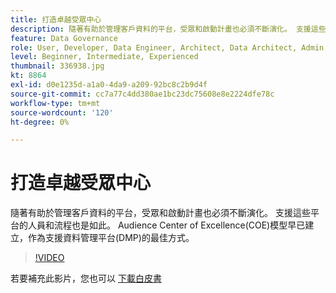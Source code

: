```yaml
---
title: 打造卓越受眾中心
description: 隨著有助於管理客戶資料的平台，受眾和啟動計畫也必須不斷演化。 支援這些平台的人員和流程也是如此。 Audience Center of Excellence(COE)模型早已建立，作為支援資料管理平台(DMP)的最佳方式。
feature: Data Governance
role: User, Developer, Data Engineer, Architect, Data Architect, Admin, Leader
level: Beginner, Intermediate, Experienced
thumbnail: 336938.jpg
kt: 8864
exl-id: d0e1235d-a1a0-4da9-a209-92bc8c2b9d4f
source-git-commit: cc7a77c4dd380ae1bc23dc75608e8e2224dfe78c
workflow-type: tm+mt
source-wordcount: '120'
ht-degree: 0%

---
```


# 打造卓越受眾中心

隨著有助於管理客戶資料的平台，受眾和啟動計畫也必須不斷演化。 支援這些平台的人員和流程也是如此。 Audience Center of Excellence(COE)模型早已建立，作為支援資料管理平台(DMP)的最佳方式。

>[!VIDEO](https://video.tv.adobe.com/v/336938/?quality=12&learn=on)

若要補充此影片，您也可以 [下載白皮書](assets/whitepaper-evolving-the-audience-center-of-excellence.pdf)
